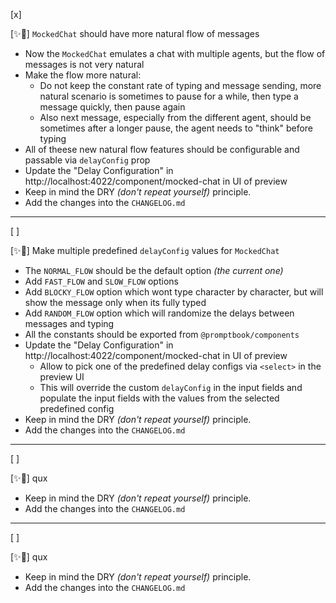 [x]

[✨🎯] `MockedChat` should have more natural flow of messages

-   Now the `MockedChat` emulates a chat with multiple agents, but the flow of messages is not very natural
-   Make the flow more natural:
    -   Do not keep the constant rate of typing and message sending, more natural scenario is sometimes to pause for a while, then type a message quickly, then pause again
    -   Also next message, especially from the different agent, should be sometimes after a longer pause, the agent needs to "think" before typing
-   All of theese new natural flow features should be configurable and passable via `delayConfig` prop
-   Update the "Delay Configuration" in http://localhost:4022/component/mocked-chat in UI of preview
-   Keep in mind the DRY _(don't repeat yourself)_ principle.
-   Add the changes into the `CHANGELOG.md`

---

[ ]

[✨🎯] Make multiple predefined `delayConfig` values for `MockedChat`

-   The `NORMAL_FLOW` should be the default option _(the current one)_
-   Add `FAST_FLOW` and `SLOW_FLOW` options
-   Add `BLOCKY_FLOW` option which wont type character by character, but will show the message only when its fully typed
-   Add `RANDOM_FLOW` option which will randomize the delays between messages and typing
-   All the constants should be exported from `@promptbook/components`
-   Update the "Delay Configuration" in http://localhost:4022/component/mocked-chat in UI of preview
    -   Allow to pick one of the predefined delay configs via `<select>` in the preview UI
    -   This will override the custom `delayConfig` in the input fields and populate the input fields with the values from the selected predefined config
-   Keep in mind the DRY _(don't repeat yourself)_ principle.
-   Add the changes into the `CHANGELOG.md`

---

[ ]

[✨🎯] qux

-   Keep in mind the DRY _(don't repeat yourself)_ principle.
-   Add the changes into the `CHANGELOG.md`

---

[ ]

[✨🎯] qux

-   Keep in mind the DRY _(don't repeat yourself)_ principle.
-   Add the changes into the `CHANGELOG.md`
